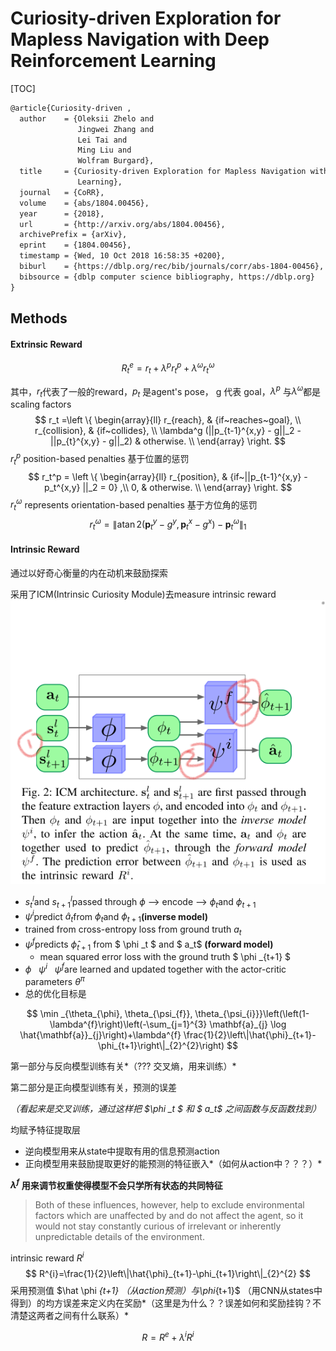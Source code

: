 # Curiosity-driven Exploration for Mapless Navigation with Deep Reinforcement Learning

[TOC]

```latex
@article{Curiosity-driven ,
  author    = {Oleksii Zhelo and
               Jingwei Zhang and
               Lei Tai and
               Ming Liu and
               Wolfram Burgard},
  title     = {Curiosity-driven Exploration for Mapless Navigation with Deep Reinforcement
               Learning},
  journal   = {CoRR},
  volume    = {abs/1804.00456},
  year      = {2018},
  url       = {http://arxiv.org/abs/1804.00456},
  archivePrefix = {arXiv},
  eprint    = {1804.00456},
  timestamp = {Wed, 10 Oct 2018 16:58:35 +0200},
  biburl    = {https://dblp.org/rec/bib/journals/corr/abs-1804-00456},
  bibsource = {dblp computer science bibliography, https://dblp.org}
}
```

## Methods

#### Extrinsic Reward

$$
R_t^e = r_t + \lambda^p r_t^p + \lambda ^\omega r_t^ \omega
$$

其中，$r_t​$ 代表了一般的reward，$p_t​$ 是agent's pose， g 代表 goal，$\lambda^p​$ 与$\lambda^{\omega}​$都是scaling factors
$$
r_t =\left \{ \begin{array}{ll}
r_{reach}, & {if~reaches~goal}, \\
r_{collision}, & {if~collides}, \\
\lambda^g (||p_{t-1}^{x,y} - g||_2 - ||p_{t}^{x,y} - g||_2) & otherwise. \\	\end{array} \right.
$$
$r_t ^p$ position-based penalties 基于位置的惩罚
$$
r_t^p =
\left  \{ \begin{array}{ll} 
r_{position}, & {if~||p_{t-1}^{x,y} - p_t^{x,y} ||_2 = 0} ,\\
0, & otherwise. \\  
\end{array} \right.
$$
$r_t^{\omega}$ represents orientation-based penalties 基于方位角的惩罚
$$
r_{t}^{\omega}=\left\|\operatorname{atan} 2\left(\mathbf{p}_{t}^{y}-g^{y}, \mathbf{p}_{t}^{x}-g^{x}\right)-\mathbf{p}_{t}^{\omega}\right\|_{1}
$$


#### Intrinsic Reward

通过以好奇心衡量的内在动机来鼓励探索

采用了ICM(Intrinsic Curiosity Module)去measure intrinsic reward![1Curiosity-driven-1](assets/Curiosity-driven-1.png)

- $s_t^l​$ and $s_{t+1}^l​$ passed through $\phi​$  --> encode -->   $\phi _t ​$ and $\phi_{t+1}​$
-   $\psi ^i​$ predict $\hat a_t​$  from   $\phi _t ​$ and $\phi_{t+1}​$  **(inverse model)**
  - trained from cross-entropy loss from ground truth $a_t​$
- $\psi ^f​$ predicts $\hat \phi _{t+1} ​$ from $ \phi _t ​$ and $ a_t​$  **(forward model)**
  - mean squared error loss with the ground truth $ \phi _{t+1} $
- $\phi   ~~~ \psi ^i~~~\psi ^f​$  are learned and updated together with the actor-critic parameters $\theta ^\pi​$
- 总的优化目标是

$$
\min _{\theta_{\phi}, \theta_{\psi_{f}}, \theta_{\psi_{i}}}\left(\left(1-\lambda^{f}\right)\left(-\sum_{j=1}^{3} \mathbf{a}_{j} \log \hat{\mathbf{a}}_{j}\right)+\lambda^{f} \frac{1}{2}\left\|\hat{\phi}_{t+1}-\phi_{t+1}\right\|_{2}^{2}\right)
$$

第一部分与反向模型训练有关*（??? 交叉熵，用来训练）*

第二部分是正向模型训练有关，预测的误差

*（看起来是交叉训练，通过这样把 $\phi _t $  和  $ a_t$ 之间函数与反函数找到）*

均赋予特征提取层

- 逆向模型用来从state中提取有用的信息预测action
- 正向模型用来鼓励提取更好的能预测的特征嵌入*（如何从action中？？？）*

**$\lambda^{f}$ 用来调节权重使得模型不会只学所有状态的共同特征**

> Both of these influences, however, help to exclude environmental factors which are unaffected by and do not affect the agent, so it would not stay constantly curious of irrelevant or inherently unpredictable details of the environment.

intrinsic reward $R^i​$
$$
R^{i}=\frac{1}{2}\left\|\hat{\phi}_{t+1}-\phi_{t+1}\right\|_{2}^{2}
$$
采用预测值 $\hat \phi _{t+1} $（从action预测）与$\phi_{t+1}​$ （用CNN从states中得到）的均方误差来定义内在奖励*（这里是为什么？？误差如何和奖励挂钩？不清楚这两者之间有什么联系）* 

$$
R = R^e + \lambda^i R^i
$$